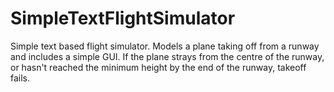 # SimpleTextFlightSimulator
Simple text based flight simulator. Models a plane taking off from a runway and includes a simple GUI. If the plane strays from the centre of the runway, or hasn't reached the minimum height by the end of the runway, takeoff fails.
